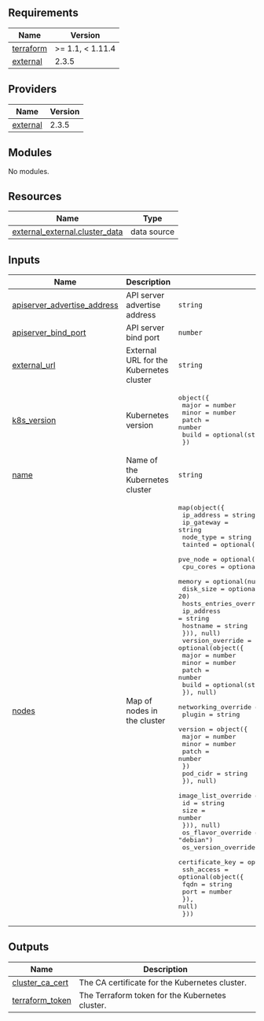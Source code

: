 ## Requirements

| Name | Version |
|------|---------|
| <a name="requirement_terraform"></a> [terraform](#requirement\_terraform) | >= 1.1, < 1.11.4 |
| <a name="requirement_external"></a> [external](#requirement\_external) | 2.3.5 |

## Providers

| Name | Version |
|------|---------|
| <a name="provider_external"></a> [external](#provider\_external) | 2.3.5 |

## Modules

No modules.

## Resources

| Name | Type |
|------|------|
| [external_external.cluster_data](https://registry.terraform.io/providers/hashicorp/external/2.3.5/docs/data-sources/external) | data source |

## Inputs

| Name | Description | Type | Default | Required |
|------|-------------|------|---------|:--------:|
| <a name="input_apiserver_advertise_address"></a> [apiserver\_advertise\_address](#input\_apiserver\_advertise\_address) | API server advertise address | `string` | n/a | yes |
| <a name="input_apiserver_bind_port"></a> [apiserver\_bind\_port](#input\_apiserver\_bind\_port) | API server bind port | `number` | `6443` | no |
| <a name="input_external_url"></a> [external\_url](#input\_external\_url) | External URL for the Kubernetes cluster | `string` | `null` | no |
| <a name="input_k8s_version"></a> [k8s\_version](#input\_k8s\_version) | Kubernetes version | <pre>object({<br/>    major = number<br/>    minor = number<br/>    patch = number<br/>    build = optional(string, "1.1")<br/>  })</pre> | n/a | yes |
| <a name="input_name"></a> [name](#input\_name) | Name of the Kubernetes cluster | `string` | n/a | yes |
| <a name="input_nodes"></a> [nodes](#input\_nodes) | Map of nodes in the cluster | <pre>map(object({<br/>    ip_address = string<br/>    ip_gateway = string<br/>    node_type  = string<br/>    tainted    = optional(bool, false)<br/>    pve_node   = optional(string)<br/>    cpu_cores  = optional(number, 2)<br/>    memory     = optional(number, 2048)<br/>    disk_size  = optional(number, 20)<br/>    hosts_entries_override = optional(list(object({<br/>      ip_address = string<br/>      hostname   = string<br/>    })), null)<br/>    version_override = optional(object({<br/>      major = number<br/>      minor = number<br/>      patch = number<br/>      build = optional(string, "1.1")<br/>    }), null)<br/>    networking_override = optional(object({<br/>      plugin = string<br/>      version = object({<br/>        major = number<br/>        minor = number<br/>        patch = number<br/>      })<br/>      pod_cidr = string<br/>    }), null)<br/>    image_list_override = optional(map(object({<br/>      id   = string<br/>      size = number<br/>    })), null)<br/>    os_flavor_override  = optional(string, "debian")<br/>    os_version_override = optional(string, "bookworm")<br/>    certificate_key     = optional(string, null)<br/>    ssh_access = optional(object({<br/>      fqdn = string<br/>      port = number<br/>    }), null)<br/>  }))</pre> | n/a | yes |

## Outputs

| Name | Description |
|------|-------------|
| <a name="output_cluster_ca_cert"></a> [cluster\_ca\_cert](#output\_cluster\_ca\_cert) | The CA certificate for the Kubernetes cluster. |
| <a name="output_terraform_token"></a> [terraform\_token](#output\_terraform\_token) | The Terraform token for the Kubernetes cluster. |

